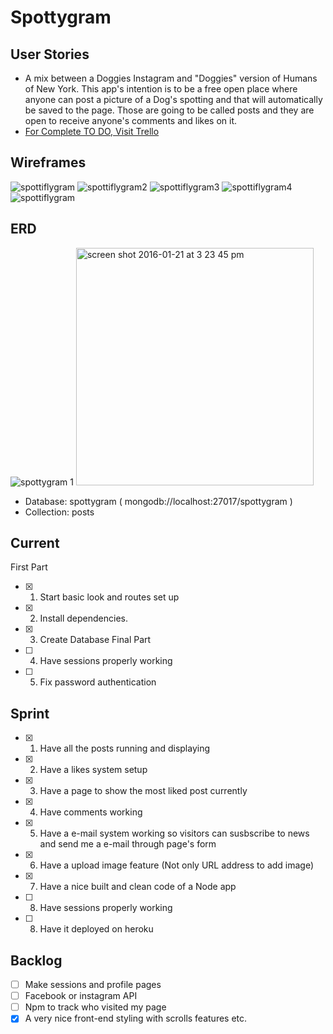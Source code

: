 # Spottygram

## User Stories
* A mix between a Doggies Instagram and "Doggies" version of Humans of New York. This app's intention is to be a free open place where anyone can post a picture of a Dog's spotting and that will automatically be saved to the page. Those are going to be called posts and they are open to receive anyone's comments and likes on it. 
* [For Complete TO DO, Visit Trello](https://trello.com/b/eVudfq72/final-project)

## Wireframes

![spottiflygram](https://cloud.githubusercontent.com/assets/14362520/12469081/da21bbd6-bfb6-11e5-9f70-307f355b84f6.jpg)
![spottiflygram2](https://cloud.githubusercontent.com/assets/14362520/12469086/e1096d86-bfb6-11e5-9f89-5a936b174293.jpg)
![spottiflygram3](https://cloud.githubusercontent.com/assets/14362520/12469088/e3f3eb66-bfb6-11e5-8445-b08089fc5db8.jpg)
![spottiflygram4](https://cloud.githubusercontent.com/assets/14362520/12469089/e5aa3244-bfb6-11e5-8fe5-0a6ffdb3741e.jpg)
![spottiflygram](https://cloud.githubusercontent.com/assets/14362520/12469091/e7388430-bfb6-11e5-8f7a-bd5b32b0492c.jpg)

## ERD 
![spottygram 1](https://cloud.githubusercontent.com/assets/14362520/12469103/068f287a-bfb7-11e5-8ffa-34907536c011.png)
<img width="380" alt="screen shot 2016-01-21 at 3 23 45 pm" src="https://cloud.githubusercontent.com/assets/14362520/12493453/0e2ef53c-c053-11e5-938f-976b63bcec72.png">
* Database: spottygram ( mongodb://localhost:27017/spottygram )
* Collection: posts

## Current
First Part
- [x] 1) Start basic look and routes set up
- [x] 2) Install dependencies. 
- [x] 3) Create Database
Final Part
- [ ] 4) Have sessions properly working
- [ ] 5) Fix password authentication

## Sprint
- [x] 1) Have all the posts running and displaying 
- [x] 2) Have a likes system setup 
- [x] 3) Have a page to show the most liked post currently
- [x] 4) Have comments working
- [x] 5) Have a e-mail system working so visitors can susbscribe to news and send me a e-mail through page's form
- [x] 6) Have a upload image feature (Not only URL address to add image)
- [x] 7) Have a nice built and clean code of a Node app
- [ ] 8) Have sessions properly working
- [ ] 8) Have it deployed on heroku

## Backlog
- [ ] Make sessions and profile pages
- [ ] Facebook or instagram API
- [ ] Npm to track who visited my page
- [x] A very nice front-end styling with scrolls features etc.
